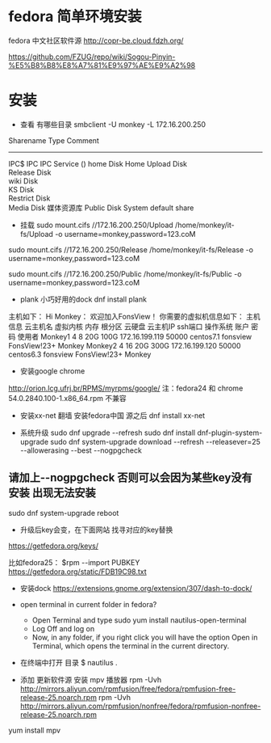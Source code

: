 # fedora 简单环境安装

fedora 中文社区软件源  http://copr-be.cloud.fdzh.org/

https://github.com/FZUG/repo/wiki/Sogou-Pinyin-%E5%B8%B8%E8%A7%81%E9%97%AE%E9%A2%98


# 安装

+ 查看 有哪些目录
smbclient -U monkey -L 172.16.200.250

Sharename       Type      Comment
---------       ----      -------
IPC$            IPC       IPC Service ()
home            Disk      Home
Upload          Disk      
Release         Disk      
wiki            Disk      
KS              Disk      
Restrict        Disk      
Media           Disk      媒体资源库
Public          Disk      System default share

+ 挂载
sudo mount.cifs //172.16.200.250/Upload /home/monkey/it-fs/Upload -o username=monkey,password=123.coM


sudo mount.cifs //172.16.200.250/Release /home/monkey/it-fs/Release -o username=monkey,password=123.coM

sudo mount.cifs //172.16.200.250/Public /home/monkey/it-fs/Public -o username=monkey,password=123.coM

+ plank 小巧好用的dock
 dnf install plank

主机如下：
Hi Monkey：
            欢迎加入FonsView！
            你需要的虚拟机信息如下：
主机信息
云主机名	虚拟内核	内存	根分区	云硬盘	云主机IP	ssh端口	操作系统	账户	密码	使用者
Monkey1	4	8	20G	100G	172.16.199.119	50000	centos7.1	fonsview	FonsView!23+	Monkey
Monkey2	4	16	20G	300G	172.16.199.120	50000	centos6.3	fonsview	FonsView!23+	Monkey


+ 安装google  chrome

http://orion.lcg.ufrj.br/RPMS/myrpms/google/
注：fedora24 和 chrome 54.0.2840.100-1.x86_64.rpm 不兼容

+ 安装xx-net 翻墙
安装fedora中国 源之后
dnf install xx-net

+ 系统升级
sudo dnf upgrade --refresh
sudo dnf install dnf-plugin-system-upgrade
sudo dnf system-upgrade download --refresh --releasever=25 --allowerasing --best --nogpgcheck
## 请加上--nogpgcheck 否则可以会因为某些key没有安装 出现无法安装

sudo dnf system-upgrade reboot
+ 升级后key会变，在下面网站 找寻对应的key替换

https://getfedora.org/keys/

比如fedora25：
$rpm --import PUBKEY https://getfedora.org/static/FDB19C98.txt
+ 安装dock
https://extensions.gnome.org/extension/307/dash-to-dock/

+ open terminal in current folder in fedora?
    - Open Terminal and type sudo yum install nautilus-open-terminal
    - Log Off and log on
    - Now, in any folder, if you right click you will have the option Open in Terminal, which opens the terminal in the current directory.

+ 在终端中打开 目录
    $ nautilus .


+ 添加 更新软件源  安装 mpv 播放器
rpm -Uvh http://mirrors.aliyun.com/rpmfusion/free/fedora/rpmfusion-free-release-25.noarch.rpm
rpm -Uvh http://mirrors.aliyun.com/rpmfusion/nonfree/fedora/rpmfusion-nonfree-release-25.noarch.rpm



yum install mpv